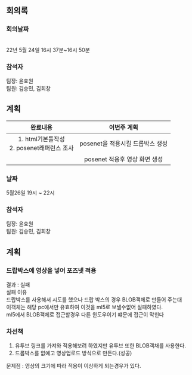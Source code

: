 ## 회의록   
### 회의날짜
<br>
22년 5월 24일 16시 37분~16시 50분      

### 참석자   
팀장: 윤효원   
팀원: 김승민, 김회창   


## 계획   
|완료내용|이번주 계획|
|:---:|:---:|
|1. html기본틀작성<br>2. posenet래퍼런스 조사|posenet을 적용시킬 드롭박스 생성|
||posenet 적용후 영상 화면 생성|



### 날짜    

5월26일 19시 ~ 22시
   
### 참석자   
팀장: 윤효원   
팀원: 김승민, 김회창   
   
## 계획    

### 드랍박스에 영상을 넣어 포즈넷 적용      
결과 : 실패    
실패 이유<br>
드랍박스를 사용해서 시도를 했으나 드랍 박스의 경우 BLOB객체로 만들어 주는대   
이객체는 해당 pc에서만 유효하여 이것을 ml5로 보낼수없어 실패하였다.   
ml5에서 BLOB객체로 접근할경우 다른 윈도우이기 떄문에 접근이 막힌다

### 차선책   
1. 유투브 링크를 가져와 적용해보려 하였지만 유투브 또한 BLOB객채를 사용한다.   
2. 드롭박스를 없에고 영상업로드 방식으로 만든다.(성공)

문제점 : 영상의 크기에 따라  적용이 이상하게 되는경우가 있다.
